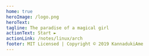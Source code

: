 ```yaml
---
home: true
heroImage: /logo.png
heroText:
tagline: The paradise of a magical girl
actionText: Start ►
actionLink: /notes/linux/arch
footer: MIT Licensed | Copyright © 2019 KannadukiAme
---
```

